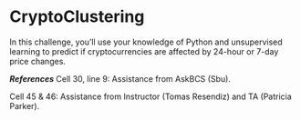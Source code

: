 # CryptoClustering
In this challenge, you’ll use your knowledge of Python and unsupervised learning to predict if cryptocurrencies are affected by 24-hour or 7-day price changes.

***References*** 
Cell 30, line 9: Assistance from AskBCS (Sbu).

Cell 45 & 46: Assistance from Instructor (Tomas Resendiz) and TA (Patricia Parker).
